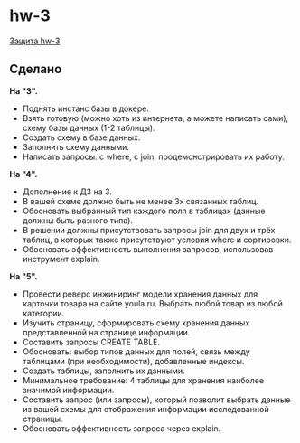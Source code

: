 # hw-3

[Защита hw-3](https://drive.google.com/)

## Сделано
**На "3".**  
- Поднять инстанс базы в докере.  
- Взять готовую (можно хоть из интернета, а можете написать сами), схему базы данных (1-2 таблицы).  
- Создать схему в базе данных.  
- Заполнить схему данными.  
- Написать запросы: с where, с join, продемонстрировать их работу.  


**На "4".**
- Дополнение к ДЗ на 3.  
- В вашей схеме должно быть не менее 3х связанных таблиц.  
- Обосновать выбранный тип каждого поля в таблицах (данные должны быть разного типа).  
- В решении должны присутствовать запросы join для двух и трёх таблиц, в которых также присутствуют условия where и сортировки.  
- Обосновать эффективность выполнения запросов, использовав инструмент explain.  


**На "5".**  
- Провести реверс инжиниринг модели хранения данных для карточки товара на сайте youla.ru. Выбрать любой товар из любой категории.  
- Изучить страницу, сформировать схему хранения данных представленной на странице информации.  
- Составить запросы CREATE TABLE.  
- Обосновать: выбор типов данных для полей, связь между таблицами (при необходимости), добавленные индексы.  
- Создать таблицы, заполнить их данными.  
- Минимальное требование: 4 таблицы для хранения наиболее значимой информации.  
- Составить запрос (или запросы), который позволит выбрать данные из вашей схемы для отображения информации исследованной страницы.  
- Обосновать эффективность запроса через explain. 


